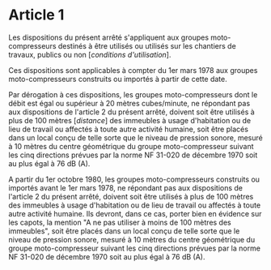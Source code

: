 # Article 1

Les dispositions du présent arrêté s'appliquent aux groupes moto-compresseurs destinés à être utilisés ou utilisés sur les chantiers de travaux, publics ou non [*conditions d'utilisation*].

Ces dispositions sont applicables à compter du 1er mars 1978 aux groupes moto-compresseurs construits ou importés à partir de cette date.

Par dérogation à ces dispositions, les groupes moto-compresseurs dont le débit est égal ou supérieur à 20 mètres cubes/minute, ne répondant pas aux dispositions de l'article 2 du présent arrêté, doivent soit être utilisés à plus de 100 mètres [*distance*] des immeubles à usage d'habitation ou de lieu de travail ou affectés à toute autre activité humaine, soit être placés dans un local conçu de telle sorte que le niveau de pression sonore, mesuré à 10 mètres du centre géométrique du groupe moto-compresseur suivant les cinq directions prévues par la norme NF 31-020 de décembre 1970 soit au plus égal à 76 dB (A).

A partir du 1er octobre 1980, les groupes moto-compresseurs construits ou importés avant le 1er mars 1978, ne répondant pas aux dispositions de l'article 2 du présent arrêté, doivent soit être utilisés à plus de 100 mètres des immeubles à usage d'habitation ou de lieu de travail ou affectés à toute autre activité humaine. Ils devront, dans ce cas, porter bien en évidence sur les capots, la mention "A ne pas utiliser à moins de 100 mètres des immeubles", soit être placés dans un local conçu de telle sorte que le niveau de pression sonore, mesuré à 10 mètres du centre géométrique du groupe moto-compresseur suivant les cinq directions prévues par la norme NF 31-020 de décembre 1970 soit au plus égal à 76 dB (A).
